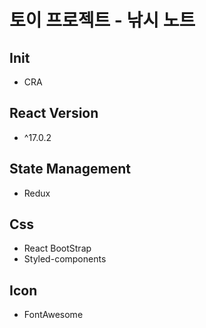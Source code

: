 # 토이 프로젝트 - 낚시 노트

## Init

- CRA

## React Version

- ^17.0.2

## State Management

- Redux

## Css

- React BootStrap
- Styled-components

## Icon

- FontAwesome
